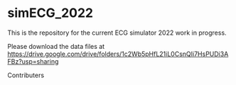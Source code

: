 # simECG_2022

This is the repository for the current ECG simulator 2022 work in progress.

Please download the data files at https://drive.google.com/drive/folders/1c2Wb5pHfL21iL0CsnQIi7HsPUDi3AFBz?usp=sharing

Contributers
